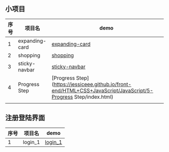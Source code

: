 ## 小项目

| 序号 | 项目名         | demo                                                         |
| ---- | -------------- | ------------------------------------------------------------ |
| 1    | expanding-card | [expanding-card](https://jessiceee.github.io/front-end/HTML+CSS+JavaScript/JavaScript/1-expanding-card/index.html) |
| 2    | shopping       | [shopping](https://jessiceee.github.io/front-end/HTML+CSS+JavaScript/JavaScript/2-shopping/index.html) |
| 3    | sticky-navbar  | [sticky-navbar](https://jessiceee.github.io/front-end/HTML+CSS+JavaScript/JavaScript/3-sticky-navbar/index.html) |
| 4    | Progress Step  | [Progress Step](https://jessiceee.github.io/front-end/HTML+CSS+JavaScript/JavaScript/5-Progress Step/index.html) |
|      |                |                                                              |

## 注册登陆界面

| 序号 | 项目名  | demo                                                                                                        |
| ---- | ------- | ----------------------------------------------------------------------------------------------------------- |
| 1    | login_1 | [login_1](https://jessiceee.github.io/front-end/HTML+CSS+JavaScript/JavaScript/4-注册登录界面/1/index.html) |
